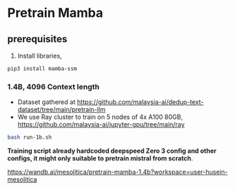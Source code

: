 # Pretrain Mamba

## prerequisites 

1. Install libraries,

```bash
pip3 install mamba-ssm
```

### 1.4B, 4096 Context length

- Dataset gathered at https://github.com/malaysia-ai/dedup-text-dataset/tree/main/pretrain-llm
- We use Ray cluster to train on 5 nodes of 4x A100 80GB, https://github.com/malaysia-ai/jupyter-gpu/tree/main/ray

```bash
bash run-1b.sh
```

**Training script already hardcoded deepspeed Zero 3 config and other configs, it might only suitable to pretrain mistral from scratch**.

https://wandb.ai/mesolitica/pretrain-mamba-1.4b?workspace=user-husein-mesolitica